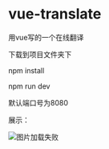 # vue-translate

用vue写的一个在线翻译

下载到项目文件夹下

npm install

npm run dev

默认端口号为8080

展示：


![图片加载失败](https://github.com/z-z-w/vue-translate/blob/master/build/01.png)
